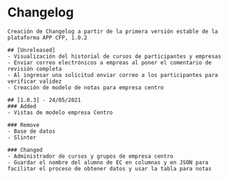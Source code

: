 # Changelog 
    Creación de Changelog a partir de la primera versión estable de la plataforma APP CFP, 1.0.2

    ## [Unreleased]
    - Visualización del historial de cursos de participantes y empresas
    - Enviar correo electrónicos a empreas al poner el comentario de revisión completa
    - Al ingresar una solicitud enviar correo a los participantes para verificar validez
    - Creación de modelo de notas para empresa centro

    ## [1.0.3] - 24/05/2021
    ### Added
    - Vistas de modelo empresa Centro
    
    ### Remove
    - Base de datos
    - Slinter 

    ### Changed
    - Administrador de cursos y grupos de empresa centro
    - Guardar el nombre del alumno de EC en columnas y en JSON para facilitar el proceso de obtener datos y usar la tabla para notas 
